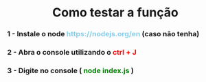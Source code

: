 <h1 align="center">Como testar a função</h1>
<h3>1 - Instale o node 
<span style="color: #87CEEB" >https://nodejs.org/en</span>
(caso não tenha)
</h3>
<h3>2 - Abra o console utilizando o 
<span style="color: red" >ctrl + J</span>
</h3>
<h3>3 - Digite no console (
<span style="color: green">node index.js</span>
)</h3>
